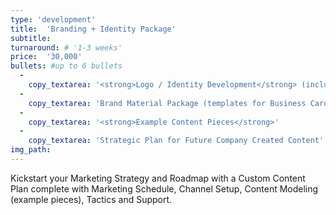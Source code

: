 ```yaml
---
type: 'development'
title:  'Branding + Identity Package'
subtitle:
turnaround: # '1-3 weeks'
price:  '30,000'
bullets: #up to 6 bullets
  -
    copy_textarea: '<strong>Logo / Identity Development</strong> (including trademark research)'
  -
    copy_textarea: 'Brand Material Package (templates for Business Cards, Letterhead, Email Signatures)'
  -
    copy_textarea: '<strong>Example Content Pieces</strong>'
  -
    copy_textarea: 'Strategic Plan for Future Company Created Content'
img_path:
---
```

Kickstart your Marketing Strategy and Roadmap with a Custom Content Plan complete with Marketing Schedule, Channel Setup, Content Modeling (example pieces), Tactics and Support.
<!-- Description goes here with markdown -->
